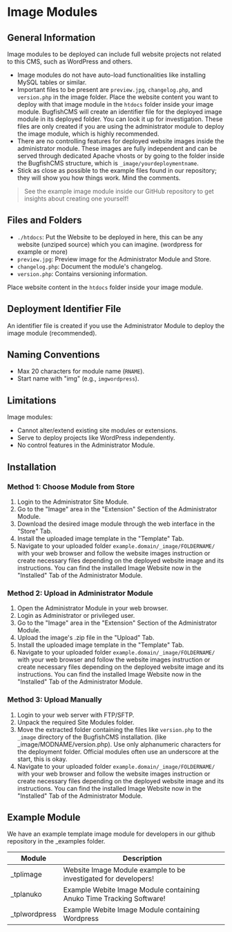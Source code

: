 # Image Modules


## General Information

Image modules to be deployed can include full website projects not related to this CMS, such as WordPress and others.

- Image modules do not have auto-load functionalities like installing MySQL tables or similar.
- Important files to be present are `preview.jpg`, `changelog.php`, and `version.php` in the image folder. Place the website content you want to deploy with that image module in the `htdocs` folder inside your image module. BugfishCMS will create an identifier file for the deployed image module in its deployed folder. You can look it up for investigation. These files are only created if you are using the administrator module to deploy the image module, which is highly recommended.
- There are no controlling features for deployed website images inside the administrator module. These images are fully independent and can be served through dedicated Apache vhosts or by going to the folder inside the BugfishCMS structure, which is `_image/yourdeploymentname`.
- Stick as close as possible to the example files found in our repository; they will show you how things work. Mind the comments.

> See the example image module inside our GitHub repository to get insights about creating one yourself!

## Files and Folders
- `./htdocs`: Put the Website to be deployed in here, this can be any website (unziped source) which you can imagine. (wordpress for example or more) 
- `preview.jpg`: Preview image for the Administrator Module and Store.
- `changelog.php`: Document the module's changelog.
- `version.php`: Contains versioning information.

Place website content in the `htdocs` folder inside your image module.

## Deployment Identifier File
An identifier file is created if you use the Administrator Module to deploy the image module (recommended).

## Naming Conventions
- Max 20 characters for module name (`RNAME`).
- Start name with "img" (e.g., `imgwordpress`).

## Limitations
Image modules:
- Cannot alter/extend existing site modules or extensions.
- Serve to deploy projects like WordPress independently.
- No control features in the Administrator Module.


## Installation

### Method 1: Choose Module from Store

1. Login to the Administrator Site Module.
2. Go to the "Image" area in the "Extension" Section of the Administrator Module.
3. Download the desired image module through the web interface in the "Store" Tab.
4. Install the uploaded image template in the "Template" Tab.
5. Navigate to your uploaded folder `example.domain/_image/FOLDERNAME/` with your web browser and follow the website images instruction or create necessary files depending on the deployed website image and its instructions. You can find the installed Image Website now in the "Installed" Tab of the Administrator Module.


### Method 2: Upload in Administrator Module

1. Open the Administrator Module in your web browser.
2. Login as Administrator or privileged user.
3. Go to the "Image" area in the "Extension" Section of the Administrator Module.
4. Upload the image's .zip file in the "Upload" Tab.
5. Install the uploaded image template in the "Template" Tab.
6. Navigate to your uploaded folder `example.domain/_image/FOLDERNAME/` with your web browser and follow the website images instruction or create necessary files depending on the deployed website image and its instructions. You can find the installed Image Website now in the "Installed" Tab of the Administrator Module.


### Method 3: Upload Manually

1. Login to your web server with FTP/SFTP.
2. Unpack the required Site Modules folder.
3. Move the extracted folder containing the files like `version.php` to the `_image` directory of the BugfishCMS installation. (like _image/MODNAME/version.php). Use only alphanumeric characters for the deployment folder. Official modules often use an underscore at the start, this is okay.
4. Navigate to your uploaded folder `example.domain/_image/FOLDERNAME/` with your web browser and follow the website images instruction or create necessary files depending on the deployed website image and its instructions. You can find the installed Image Website now in the "Installed" Tab of the Administrator Module.

## Example Module

We have an example template image module for developers in our github repository in the _examples folder.

|Module| Description|
|---|----|
|_tplimage | Website Image Module example to be investigated for developers! |
|_tplanuko | Example Webite Image Module containing Anuko Time Tracking Software! |
|_tplwordpress | Example Webite Image Module containing Wordpress |